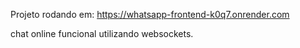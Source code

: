 Projeto rodando em: https://whatsapp-frontend-k0q7.onrender.com

chat online funcional utilizando websockets.
